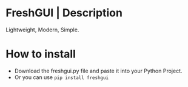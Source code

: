 # FreshGUI | Description
Lightweight, Modern, Simple.

# How to install
- Download the freshgui.py file and paste it into your Python Project.
- Or you can use ```pip install freshgui```
